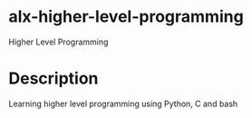 # alx-higher-level-programming
Higher Level Programming
# Description
Learning higher level programming using Python, C and bash
